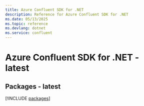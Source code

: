```yaml
---
title: Azure Confluent SDK for .NET
description: Reference for Azure Confluent SDK for .NET
ms.date: 05/13/2025
ms.topic: reference
ms.devlang: dotnet
ms.service: confluent
---
```

# Azure Confluent SDK for .NET - latest
## Packages - latest
[!INCLUDE [packages](confluent-index.md)]